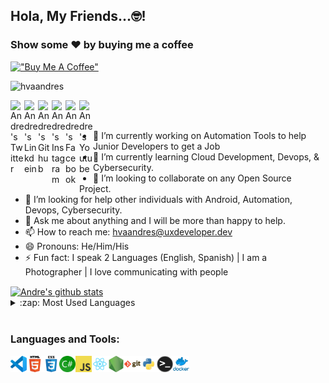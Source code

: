 ## Hola, My Friends...🤓!

### Show some ❤️ by buying me a coffee 
[!["Buy Me A Coffee"](https://www.buymeacoffee.com/assets/img/custom_images/orange_img.png)](https://www.buymeacoffee.com/hvaandres)

<p align="left"> <img src="https://komarev.com/ghpvc/?username=hvaandres&label=Views&color=blue&style=plastic" alt="hvaandres" /> </p>

<a href="https://twitter.com/madebyuxdev">
  <img align="left" alt="Andre's Twitter" width="22px" src="https://cdn.jsdelivr.net/npm/simple-icons@v3/icons/twitter.svg" />
</a>
<a href="https://linkedin.com/in/hvaandres">
  <img align="left" alt="Andre's Linkdein" width="22px" src="https://cdn.jsdelivr.net/npm/simple-icons@v3/icons/linkedin.svg" />
</a>
<a href="https://github.com/hvaandres">
  <img align="left" alt="Andre's Github" width="22px" src="https://cdn.jsdelivr.net/npm/simple-icons@v3/icons/github.svg" />
</a>
<a href="https://instagram.com/hvaandres">
  <img align="left" alt="Andre's Instagram" width="22px" src="https://cdn.jsdelivr.net/npm/simple-icons@v3/icons/instagram.svg" />
</a>
<a href="https://www.facebook.com/madebyuxdev">
  <img align="left" alt="Andre's Facebook" width="22px" src="https://cdn.jsdelivr.net/npm/simple-icons@v3/icons/facebook.svg" />
</a>
<a href="https://www.youtube.com/UCgWt5jQo5OLyMdlR0FbSmEQ/">
  <img align="left" alt="Andre's Youtube" width="22px" src="https://cdn.jsdelivr.net/npm/simple-icons@v3/icons/youtube.svg" />
</a>



<br/>
<br/>

- 🔭 I’m currently working on Automation Tools to help Junior Developers to get a Job
- 🌱 I’m currently learning Cloud Development, Devops, & Cybersecurity.
- 👯 I’m looking to collaborate on any Open Source Project.
- 🤔 I’m looking for help other individuals with Android, Automation, Devops, Cybersecurity.
- 💬 Ask me about anything and I will be more than happy to help.
- 📫 How to reach me: hvaandres@uxdeveloper.dev
- 😄 Pronouns: He/Him/His
- ⚡ Fun fact: I speak 2 Languages (English, Spanish) | I am a Photographer | I love communicating with people 
<a href="https://github.com/hvaandres">
 <img align="center" src="https://github-readme-stats.vercel.app/api?username=hvaandres&show_icons=true&theme=light&line_height=32" alt="Andre's github stats"/>
</a>

<details>
  <summary>:zap: Most Used Languages</summary>

<img align="left" alt="Anna's GitHub Top Languages" src="https://github-readme-stats.vercel.app/api/top-langs/?username=hvaandres" />

</details>

<br />

### Languages and Tools:

<img align="left" alt="Visual Studio Code" width="26px" src="https://raw.githubusercontent.com/github/explore/80688e429a7d4ef2fca1e82350fe8e3517d3494d/topics/visual-studio-code/visual-studio-code.png" />
<img align="left" alt="HTML5" width="26px" src="https://raw.githubusercontent.com/github/explore/80688e429a7d4ef2fca1e82350fe8e3517d3494d/topics/html/html.png">
<img align="left" alt="CSS3" width="26px" src="https://raw.githubusercontent.com/github/explore/80688e429a7d4ef2fca1e82350fe8e3517d3494d/topics/css/css.png"/>
<img align="left" alt="CSharp" width="26px" src="https://raw.githubusercontent.com/github/explore/80688e429a7d4ef2fca1e82350fe8e3517d3494d/topics/csharp/csharp.png" />
<img align="left" alt="JavaScript" width="26px" src="https://raw.githubusercontent.com/github/explore/80688e429a7d4ef2fca1e82350fe8e3517d3494d/topics/javascript/javascript.png" />
<img align="left" alt="React" width="26px" src="https://raw.githubusercontent.com/github/explore/80688e429a7d4ef2fca1e82350fe8e3517d3494d/topics/react/react.png" />
<img align="left" alt="Node.js" width="26px" src="https://raw.githubusercontent.com/github/explore/80688e429a7d4ef2fca1e82350fe8e3517d3494d/topics/nodejs/nodejs.png" />
<img align="left" alt="Git" width="26px" src="https://raw.githubusercontent.com/github/explore/80688e429a7d4ef2fca1e82350fe8e3517d3494d/topics/git/git.png" />
<img align="left" alt="python" width="26px" src="https://raw.githubusercontent.com/github/explore/80688e429a7d4ef2fca1e82350fe8e3517d3494d/topics/python/python.png" />
<img align="left" alt="Terminal" width="26px" src="https://raw.githubusercontent.com/github/explore/80688e429a7d4ef2fca1e82350fe8e3517d3494d/topics/terminal/terminal.png" />
<img align="left" alt="Docker" width="26px" src="https://raw.githubusercontent.com/github/explore/80688e429a7d4ef2fca1e82350fe8e3517d3494d/topics/docker/docker.png" />



<br />
<br />



